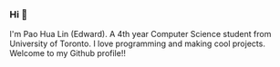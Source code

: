 ### Hi 👋

I'm Pao Hua Lin (Edward). A 4th year Computer Science student from University of Toronto. I love programming and making cool projects. Welcome to my Github profile!!



<!-- ![Anurag's GitHub stats](https://github-readme-stats.vercel.app/api?username=Edward9292&hide=contribs,prs) -->
<!--
**Edward9292/Edward9292** is a ✨ _special_ ✨ repository because its `README.md` (this file) appears on your GitHub profile.

Here are some ideas to get you started:

- 🔭 I’m currently working on ...
- 🌱 I’m currently learning ...
- 👯 I’m looking to collaborate on ...
- 🤔 I’m looking for help with ...
- 💬 Ask me about ...
- 📫 How to reach me: ...
- 😄 Pronouns: ...
- ⚡ Fun fact: ...
-->
